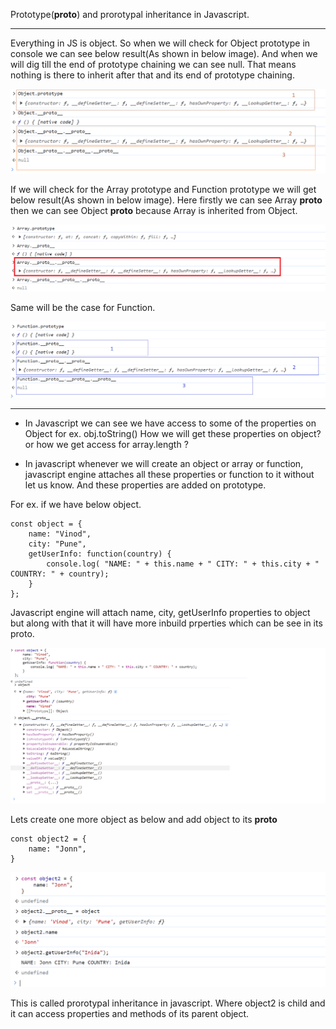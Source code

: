 Prototype(__proto__) and prorotypal inheritance in Javascript.

---------------------------------------------------------------

Everything in JS is object.
So when we will check for Object prototype in console we can see below result(As shown in below image).
And when we will dig till the end of prototype chaining we can see null. 
That means nothing is there to inherit after that and its end of prototype chaining.

![ObjectPrototype](https://github.com/vinodwani18/JavascriptConcepts/blob/main/Images/ObjectPrototype.png)

If we will check for the Array prototype and Function prototype we will get below result(As shown in below image).
Here firstly we can see Array __proto__ then we can see Object __proto__ because Array is inherited from Object.

![ArrayPrototype](https://github.com/vinodwani18/JavascriptConcepts/blob/main/Images/ArrayPrototype.png)

Same will be the case for Function.

![FunctionPrototype](https://github.com/vinodwani18/JavascriptConcepts/blob/main/Images/FunctionPrototype.png)

---------------------------------------

- In Javascript we can see we have access to some of the properties on Object for ex. obj.toString()
How we will get these properties on object? or how we get access for array.length ?

- In javascript whenever we will create an object or array or function, javascript engine attaches all these properties or function to it without let us know.
And these properties are added on prototype.

For ex. if we have below object.

```
const object = {
	name: "Vinod",
	city: "Pune",
	getUserInfo: function(country) {
		console.log( "NAME: " + this.name + " CITY: " + this.city + " COUNTRY: " + country);
	}
};
```

Javascript engine will attach name, city, getUserInfo properties to object but along with that it will have more inbuild prperties which can be see in its proto.

![objectWithItsProperties](https://github.com/vinodwani18/JavascriptConcepts/blob/main/Images/objectWithItsProperties.png)

Lets create one more object as below and add object to its __proto__

```
const object2 = {
	name: "Jonn",
}
```

![object2WithItsProperties_inheritance](https://github.com/vinodwani18/JavascriptConcepts/blob/main/Images/object2WithItsProperties_inheritance.png)

This is called prorotypal inheritance in javascript. Where object2 is child and it can access properties and methods of its parent object.


